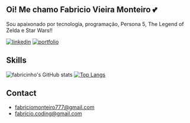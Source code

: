 ## Oi! Me chamo Fabricio Vieira Monteiro 💕
Sou apaixonado por tecnologia, programação,
Persona 5, The Legend of Zelda e Star Wars!!

[![linkedin](https://img.shields.io/badge/LinkedIn-0077B5?style=for-the-badge&logo=linkedin&logoColor=white
)](https://www.linkedin.com/in/fab-monteiro/)
[![portfolio](https://img.shields.io/badge/portfolio-000000?style=for-the-badge&logo=About.me&logoColor=white)](https://fabricinhozzz.github.io/portfolio/)


## Skills
![fabricinho's GitHub stats](https://github-readme-stats-sigma-five.vercel.app/api?username=fabricinhozzz&show_icons=true&theme=vision-friendly-dark) 
[![Top Langs](https://github-readme-stats.vercel.app/api/top-langs/?username=fabricinhozzz&layout=compact&theme=vision-friendly-dark)](https://github.com/anuraghazra/github-readme-stats)

## Contact
- [fabriciomonteiro777@gmail.com](fabriciomonteiro777@gmail.com)
- [fabricio.coding@gmail.com](fabricio.coding@gmail.com)
